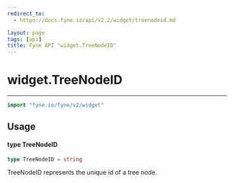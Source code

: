 ```yaml
---
redirect_to:
  - https://docs.fyne.io/api/v2.2/widget/treenodeid.md

layout: page
tags: [api]
title: Fyne API "widget.TreeNodeID"
---
```



# widget.TreeNodeID
---
```go
import "fyne.io/fyne/v2/widget"
```

## Usage

#### type TreeNodeID

```go
type TreeNodeID = string
```

TreeNodeID represents the unique id of a tree node.
